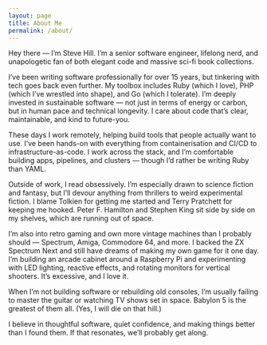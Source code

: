```yaml
---
layout: page
title: About Me
permalink: /about/
---
```


Hey there — I’m Steve Hill. I’m a senior software engineer, lifelong nerd, and unapologetic fan of both elegant code and massive sci-fi book collections.

I’ve been writing software professionally for over 15 years, but tinkering with tech goes back even further. My toolbox includes Ruby (which I love), PHP (which I’ve wrestled into shape), and Go (which I tolerate). I’m deeply invested in sustainable software — not just in terms of energy or carbon, but in human pace and technical longevity. I care about code that’s clear, maintainable, and kind to future-you.

These days I work remotely, helping build tools that people actually want to use. I’ve been hands-on with everything from containerisation and CI/CD to infrastructure-as-code. I work across the stack, and I’m comfortable building apps, pipelines, and clusters — though I’d rather be writing Ruby than YAML.

Outside of work, I read obsessively. I’m especially drawn to science fiction and fantasy, but I’ll devour anything from thrillers to weird experimental fiction. I blame Tolkien for getting me started and Terry Pratchett for keeping me hooked. Peter F. Hamilton and Stephen King sit side by side on my shelves, which are running out of space.

I’m also into retro gaming and own more vintage machines than I probably should — Spectrum, Amiga, Commodore 64, and more. I backed the ZX Spectrum Next and still have dreams of making my own game for it one day. I’m building an arcade cabinet around a Raspberry Pi and experimenting with LED lighting, reactive effects, and rotating monitors for vertical shooters. It’s excessive, and I love it.

When I’m not building software or rebuilding old consoles, I’m usually failing to master the guitar or watching TV shows set in space. Babylon 5 is the greatest of them all. (Yes, I will die on that hill.)

I believe in thoughtful software, quiet confidence, and making things better than I found them. If that resonates, we’ll probably get along.
